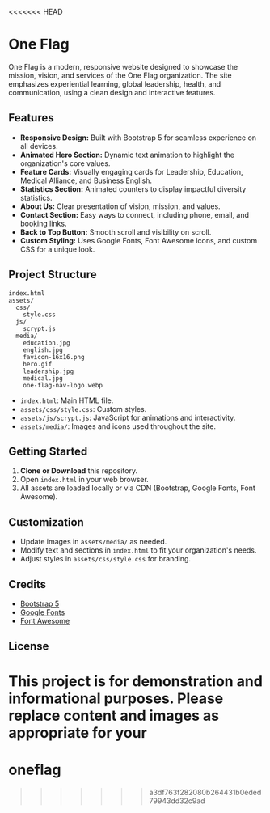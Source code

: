 <<<<<<< HEAD
# One Flag

One Flag is a modern, responsive website designed to showcase the mission, vision, and services of the One Flag organization. The site emphasizes experiential learning, global leadership, health, and communication, using a clean design and interactive features.

## Features

- **Responsive Design:** Built with Bootstrap 5 for seamless experience on all devices.
- **Animated Hero Section:** Dynamic text animation to highlight the organization's core values.
- **Feature Cards:** Visually engaging cards for Leadership, Education, Medical Alliance, and Business English.
- **Statistics Section:** Animated counters to display impactful diversity statistics.
- **About Us:** Clear presentation of vision, mission, and values.
- **Contact Section:** Easy ways to connect, including phone, email, and booking links.
- **Back to Top Button:** Smooth scroll and visibility on scroll.
- **Custom Styling:** Uses Google Fonts, Font Awesome icons, and custom CSS for a unique look.

## Project Structure

```
index.html
assets/
  css/
    style.css
  js/
    scrypt.js
  media/
    education.jpg
    english.jpg
    favicon-16x16.png
    hero.gif
    leadership.jpg
    medical.jpg
    one-flag-nav-logo.webp
```

- `index.html`: Main HTML file.
- `assets/css/style.css`: Custom styles.
- `assets/js/scrypt.js`: JavaScript for animations and interactivity.
- `assets/media/`: Images and icons used throughout the site.

## Getting Started

1. **Clone or Download** this repository.
2. Open `index.html` in your web browser.
3. All assets are loaded locally or via CDN (Bootstrap, Google Fonts, Font Awesome).

## Customization

- Update images in `assets/media/` as needed.
- Modify text and sections in `index.html` to fit your organization's needs.
- Adjust styles in `assets/css/style.css` for branding.

## Credits

- [Bootstrap 5](https://getbootstrap.com/)
- [Google Fonts](https://fonts.google.com/)
- [Font Awesome](https://fontawesome.com/)

## License

This project is for demonstration and informational purposes. Please replace content and images as appropriate for your
=======
# oneflag
>>>>>>> a3df763f282080b264431b0eded79943dd32c9ad
